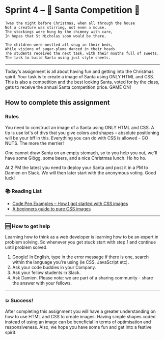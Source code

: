 # Sprint 4 – :santa: Santa Competition :santa:

```
Twas the night before Christmas, when all through the house
Not a creature was stirring, not even a mouse.
The stockings were hung by the chimney with care,
In hopes that St Nicholas soon would be there.

The children were nestled all snug in their beds,
While visions of sugar-plums danced in their heads.
The students received the next task, with their mouths full of sweets,
The task to build Santa using just style sheets.
```

---

Today's assignment is all about having fun and getting into the Christmas spirit. Your task is to create a image of Santa using ONLY HTML and CSS. This is also a competition and the best looking Santa, voted for by the class, gets to receive the annual Santa competition price. GAME ON!

## How to complete this assignment

### Rules

You need to construct an image of a Santa using ONLY HTML and CSS. A tip is use lot's of divs that you give colors and shapes – absolute positioning will be your bff in this. Everything you can do with CSS is allowed - GO NUTS. The more the merrier!

One cannot draw Santa on an empty stomach, so to you help you out, we'll have some Glögg, some beers, and a nice Christmas lunch. Ho ho ho.

At 2 PM the latest you need to deploy your Santa and post it in a PM to Damien on Slack. We will then later start with the anonymous voting. Good luck!

### :books: Reading List

* [Code Pen Examples – How I got started with CSS images](https://blog.prototypr.io/how-i-started-drawing-css-images-3fd878675c89)
* [A beginners guide to pure CSS images](https://medium.com/coding-artist/a-beginners-guide-to-pure-css-images-ef9a5d069dd2)

---

### :sos: How to get help
Learning how to think as a web developer is learning how to be an expert in problem solving. So whenever you get stuck start with step 1 and continue until problem solved.

1. Google! In English, type in the error message if there is one, search within the language you're using (ie CSS, JavaScript etc).
2. Ask your code buddies in your Company.
3. Ask your fellow students in Slack.
4. Ask Damien. Please note: we are part of a sharing community - share the answer with your fellows.

---

### :boom: Success!

After completing this assignment you will have a greater understanding on how to use HTML and CSS to create images. Having simple shapes coded instead of using an image can be beneficial in terms of optimisation and responsiveness. Also, we hope you have some fun and get into a festive spirit.
